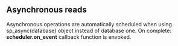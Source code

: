 
Asynchronous reads
------------------

Asynchronous operations are automatically scheduled when using sp\_async(database) object
instead of database one. On complete: **scheduler.on\_event** callback function is
envoked.
